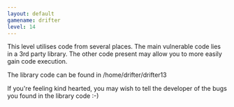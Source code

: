 ```yaml
---
layout: default
gamename: drifter
level: 14
---
```

This level utilises code from several places. The main vulnerable code
lies in a 3rd party library. The other code present may allow you to
more easily gain code execution.

The library code can be found in /home/drifter/drifter13

If you're feeling kind hearted, you may wish to tell the developer of
the bugs you found in the library code :-)

